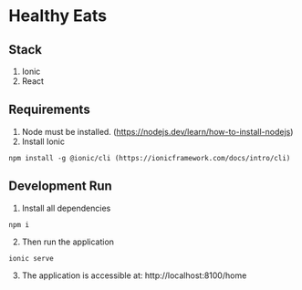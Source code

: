 # Healthy Eats

## Stack
1. Ionic
2. React

## Requirements
1. Node must be installed. (https://nodejs.dev/learn/how-to-install-nodejs)
2. Install Ionic 
```
npm install -g @ionic/cli (https://ionicframework.com/docs/intro/cli)
```

## Development Run
1. Install all dependencies
```
npm i
```
2. Then run the application 
```
ionic serve
```
3. The application is accessible at: http://localhost:8100/home
